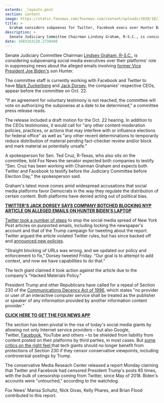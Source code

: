 ```yaml
--- 
extends: _layouts.post 
section: content 
image: https://static.foxnews.com/foxnews.com/content/uploads/2020/10/Jack-dorsey-mark-zuckerberg.jpg 
title: > 
  Graham considers subpoenas for Twitter, Facebook execs over Hunter Biden emails 
description: > 
  Senate Judiciary Committee Chairman Lindsey Graham, R-S.C., is considering subpoenaing social media executives over their platforms' role in suppressing news about the alleged emails involving former Vice President Joe Biden's son Hunter.The committee staff is currently working with Facebook and Twitter to have Mark Zuckerberg and Jack Dorsey, the companies' respective CEOs, appear before the committee on Oct. 22.Cruz has been working with Chairman Graham and expects both Twitter and Facebook to testify before the Judiciary Committee before Election Day," the spokesperson said.Graham's latest move comes amid widespread accusations that social media platforms favor Democrats in the way they regulate the distribution of certain content.Twitter argued the article violated Twitter rules, but has since backed off and announced new policies. 
date: 1603163126.2738488 
--- 
```

<div><p class="speakable">Senate Judiciary Committee Chairman <a href="https://www.foxnews.com/category/person/lindsey-graham" target="_blank">Lindsey Graham, R-S.C.,</a> is considering subpoenaing social media executives over their platforms' role in suppressing news&#160;about the&#160;alleged emails involving&#160;<a href="https://www.foxnews.com/category/person/joe-biden" target="_blank">former Vice President Joe Biden's</a> son Hunter.</p><p class="ad gam"></p><p class="ad gam"></p><p class="ad gam"></p><p class="speakable">The committee staff is currently working with Facebook and Twitter to have&#160;<a href="https://www.foxnews.com/category/person/mark-zuckerberg" target="_blank">Mark Zuckerberg</a> and <a href="https://www.foxnews.com/category/person/jack-dorsey" target="_blank">Jack Dorsey</a>, the companies'&#160;respective CEOs, appear before the committee on Oct. 22.</p><p>"If an agreement for voluntary testimony is not reached, the committee will vote on authorizing the subpoenas at a date to be determined," a committee press release reads.</p><p>The release included a draft motion for the Oct. 22 hearing. In addition to the CEOs testimonies, it would call for "any other content-moderation policies, practices, or actions that may interfere with or influence elections for federal office" as well as "any other recent determinations to temporarily reduce distribution of material pending fact-checker review and/or block and mark material as potentially unsafe."</p><p class="ad gam"></p><p>A spokesperson for Sen. Ted Cruz, R-Texas, who also sits on the committee, told Fox News the senator expected both companies to testify. &#8220;Sen. Cruz has been working with Chairman Graham and expects both Twitter and Facebook to testify before the Judiciary Committee before Election Day," the spokesperson said.</p><p class="ad gam"></p><p>Graham's latest move comes amid widespread accusations that social media platforms favor Democrats in the way they regulate&#160;the distribution of certain content. Both platforms have denied acting out of political bias.</p><p><a href="https://www.foxnews.com/tech/twitter-ceo-jack-dorsey-admits-companys-blocking-of-ny-post-article-was-unacceptable" target="_blank"><strong>TWITTER'S JACK DORSEY SAYS COMPANY BOTCHED BLOCKING NYP ARTICLE ON ALLEGED EMAILS ON HUNTER BIDEN'S LAPTOP</strong></a></p><p class="ad gam"></p><p><a href="https://www.foxnews.com/politics/twitter-trump-campaign-account-video-hunter-biden" target="_blank">Twitter took a number of&#160;steps</a>&#160;to stop the social media spread of New York Post articles on purported emails, including locking the newspaper's account&#160;and that of the Trump campaign for tweeting about the report. Twitter argued&#160;the article violated Twitter rules, but&#160;has since backed off and&#160;<a href="https://www.foxnews.com/politics/twitter-announces-new-policies-after-hunter-biden-report-imbroglio" target="_blank">announced new policies</a>.&#160;</p><p class="ad gam"></p><p>"Straight blocking of URLs was wrong, and we updated our policy and enforcement to fix," Dorsey tweeted Friday. "Our goal is to attempt to add context, and now we have capabilities to do that."&#160;</p><p class="ad gam"></p><p>The tech giant claimed it took action against the article due to the company's "Hacked Materials Policy."&#160;</p><p class="ad gam"></p><p>President Trump and other Republicans have&#160;called for a repeal of Section 230 of the&#160;<a href="https://www.foxbusiness.com/technology/section-230-executive-order-trump-social-media" target="_blank">Communications Decency Act of 1996</a>, which&#160;states "no provider or user of an interactive computer service shall be treated as the publisher or speaker of any information provided by another information content provider."</p><p><a href="https://www.foxnews.com/apps-products?pid=AppArticleLink" target="_blank"><strong>CLICK HERE TO GET THE FOX NEWS APP</strong></a></p><p>The section has been pivotal in the rise of today's social media giants by allowing not only Internet service providers &#8211;&#173;&#160;but also Google, Twitter,&#160;<a href="https://www.foxbusiness.com/category/facebook">Facebook</a>, YouTube and others &#8211;&#173;&#160;to be shielded from liability from content posted on their platforms by third parties, in most cases. But&#160;<a href="https://www.foxnews.com/media/what-is-section-230-and-why-is-it-under-fire" target="_blank">some critics on the right feel&#160;</a>that tech giants should no longer benefit from protections of Section 230 if they censor conservative viewpoints, including controversial postings by Trump.</p><p class="ad gam"></p><p class="ad gam"></p><p>The conservative Media Reseach Center released a report Monday claiming that Twitter and Facebook had censored President Trump's posts 65 times, with the bulk of censorship coming from Twitter,&#160;since May of 2018. Biden's accounts were "untouched," according to the watchdog.</p><p>Fox News' Marisa Schultz, Nick Givas, Kelly Phares, and Brian Flood contributed to this report.</p><p class="ad gam"></p></div>